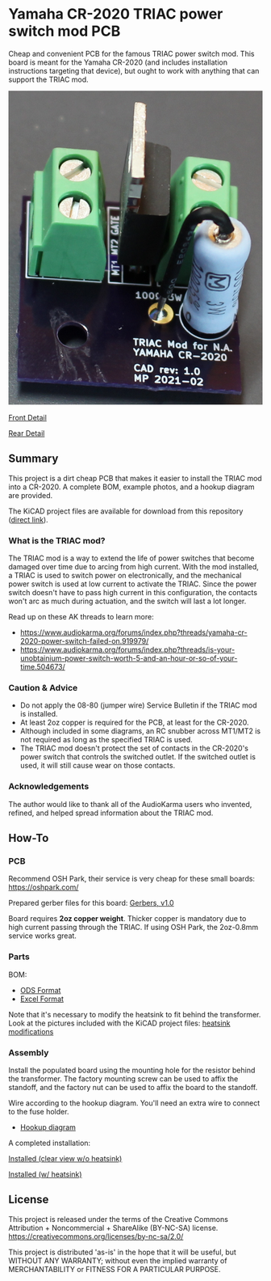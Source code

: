 # Yamaha CR-2020 TRIAC power switch mod PCB
Cheap and convenient PCB for the famous TRIAC power switch mod. This board is meant for the Yamaha CR-2020 (and includes installation instructions targeting that device), but ought to work with anything that can support the TRIAC mod.

![Finished Board](img/board_complete_no_heatsink.jpg?raw=true "Finished Board (no heatsink)")

[Front Detail](img/board_front.jpg?raw=true)

[Rear Detail](img/board_rear.jpg?raw=true)

## Summary
This project is a dirt cheap PCB that makes it easier to install the TRIAC mod into a CR-2020. A complete BOM, example photos, and a hookup diagram are provided.

The KiCAD project files are available for download from this repository ([direct link](https://github.com/flakzilla/cr2020-TRIAC-mod/tree/main/CR-2020%20TRIAC%20power%20switch%20mod)).

### What is the TRIAC mod?
The TRIAC mod is a way to extend the life of power switches that become damaged over time due to arcing from high current. With the mod installed, a TRIAC is used to switch power on electronically, and the mechanical power switch is used at low current to activate the TRIAC. Since the power switch doesn't have to pass high current in this configuration, the contacts won't arc as much during actuation, and the switch will last a lot longer.

Read up on these AK threads to learn more:
* https://www.audiokarma.org/forums/index.php?threads/yamaha-cr-2020-power-switch-failed-on.919979/
* https://www.audiokarma.org/forums/index.php?threads/is-your-unobtainium-power-switch-worth-5-and-an-hour-or-so-of-your-time.504673/

### Caution & Advice
* Do not apply the 08-80 (jumper wire) Service Bulletin if the TRIAC mod is installed.
* At least 2oz copper is required for the PCB, at least for the CR-2020.
* Although included in some diagrams, an RC snubber across MT1/MT2 is not required as long as the specified TRIAC is used.
* The TRIAC mod doesn't protect the set of contacts in the CR-2020's power switch that controls the switched outlet. If the switched outlet is used, it will still cause wear on those contacts.

### Acknowledgements
The author would like to thank all of the AudioKarma users who invented, refined, and helped spread information about the TRIAC mod.

## How-To
### PCB
Recommend OSH Park, their service is very cheap for these small boards: https://oshpark.com/

Prepared gerber files for this board: [Gerbers, v1.0](https://github.com/flakzilla/cr2020-TRIAC-mod/blob/main/CR-2020%20TRIAC%20power%20switch%20mod/gerber%20zips/gerbers%20v1.0.zip)

Board requires **2oz copper weight**. Thicker copper is mandatory due to high current passing through the TRIAC. If using OSH Park, the 2oz-0.8mm service works great.

### Parts
BOM:
* [ODS Format](https://github.com/flakzilla/cr2020-TRIAC-mod/blob/main/CR-2020%20TRIAC%20power%20switch%20mod/BOM/BOM.ods)
* [Excel Format](https://github.com/flakzilla/cr2020-TRIAC-mod/blob/main/CR-2020%20TRIAC%20power%20switch%20mod/BOM/BOM.xlsx)

Note that it's necessary to modify the heatsink to fit behind the transformer. Look at the pictures included with the KiCAD project files: [heatsink modifications](https://github.com/flakzilla/cr2020-TRIAC-mod/tree/main/CR-2020%20TRIAC%20power%20switch%20mod/reference/heatsink)

### Assembly
Install the populated board using the mounting hole for the resistor behind the transformer. The factory mounting screw can be used to affix the standoff, and the factory nut can be used to affix the board to the standoff.

Wire according to the hookup diagram. You'll need an extra wire to connect to the fuse holder.
* [Hookup diagram](img/hookup_diagram.png?raw=true)

A completed installation:

[Installed (clear view w/o heatsink)](img/installed_no_heatsink.jpg?raw=true)

[Installed (w/ heatsink)](img/installed_heatsink.jpg?raw=true)

## License
This project is released under the terms of the Creative Commons Attribution + Noncommercial + ShareAlike (BY-NC-SA) license. https://creativecommons.org/licenses/by-nc-sa/2.0/

This project is distributed 'as-is' in the hope that it will be useful, but WITHOUT ANY WARRANTY; without even the implied warranty of MERCHANTABILITY or FITNESS FOR A PARTICULAR PURPOSE.

